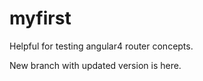 # myfirst

Helpful for testing angular4 router concepts.


New branch with updated version  is here.
